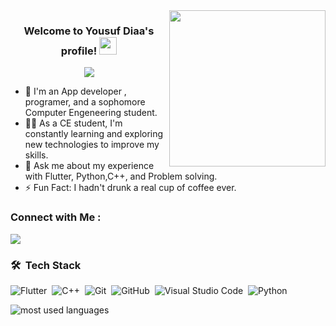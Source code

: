 
<img width="250" align="right" src="https://c.tenor.com/_DOBjnGspYAAAAAM/code-coding.gif">

<h3 align="center">
  Welcome to Yousuf Diaa's profile!
  <img src="https://media.giphy.com/media/hvRJCLFzcasrR4ia7z/giphy.gif" width="28">
</h3>

<!-- Typing SVG by DenverCoder1 - https://github.com/DenverCoder1/readme-typing-svg -->
<p align="center">
  <a href="https://github.com/DenverCoder1/readme-typing-svg"><img src="https://readme-typing-svg.herokuapp.com/?lines=Full-stack%20web%20developer;Always%20learning%20new%20things&font=Fira%20Code&center=true&width=440&height=45&color=f75c7e&vCenter=true&size=22"></a>
</p> 

- 🏢 I'm an App developer , programer, and a sophomore Computer Engeneering student.  
- 👨‍💻 As a CE student, I'm constantly learning and exploring new technologies to improve my skills.
- 💬 Ask me about my experience with Flutter, Python,C++, and Problem solving.
- ⚡ Fun Fact: I hadn't drunk a real cup of coffee ever.

### Connect with Me :

<a href="www.linkedin.com/in/yousuf-roshdy-2b8a20265" target="_blank"><img src="https://img.shields.io/badge/-Yousef%20Dergham-0077B5?style=for-the-badge&logo=Linkedin&logoColor=white"/></a>
### 🛠 &nbsp;Tech Stack
![Flutter](https://img.shields.io/badge/-Flutter%20-05122A?style=flat&logo=flutter)&nbsp;
![C++](https://img.shields.io/badge/-C++%20-05122A?style=flat&logo=cpp)&nbsp;
![Git](https://img.shields.io/badge/-Git-05122A?style=flat&logo=git)&nbsp;
![GitHub](https://img.shields.io/badge/-GitHub-05122A?style=flat&logo=github)&nbsp;
![Visual Studio Code](https://img.shields.io/badge/-Visual%20Studio%20Code-05122A?style=flat&logo=visual-studio-code&logoColor=007ACC)&nbsp;
![Python](https://img.shields.io/badge/-Python%20-05122A?style=flat&logo=python)&nbsp;




<img align="left" src="https://github-readme-stats.vercel.app/api/top-langs?username=Cyrex04&show_icons=true&locale=en&layout=compact&theme=radical" alt="most used languages" />

